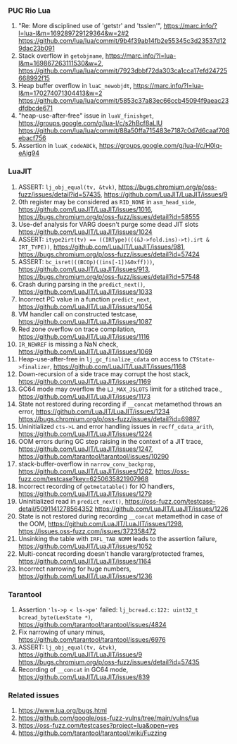 ### PUC Rio Lua

1. "Re: More disciplined use of 'getstr' and 'tsslen'",
   https://marc.info/?l=lua-l&m=169289729129364&w=2#2
   https://github.com/lua/lua/commit/9b4f39ab14fb2e55345c3d23537d129dac23b091
1. Stack overflow in `getobjname`,
   https://marc.info/?l=lua-l&m=169867263111530&w=2,
   https://github.com/lua/lua/commit/7923dbbf72da303ca1cca17efd24725668992f15
1. Heap buffer overflow in `luaC_newobjdt`,
   https://marc.info/?l=lua-l&m=170274071304413&w=2
   https://github.com/lua/lua/commit/5853c37a83ec66ccb45094f9aeac23dfdbcde671
1. "heap-use-after-free" issue in `luaV_finishget`,
   https://groups.google.com/g/lua-l/c/s2hBcf8aLIU
   https://github.com/lua/lua/commit/88a50ffa715483e7187c0d7d6caaf708ebacf756
1. Assertion in `luaK_codeABCk`,
   https://groups.google.com/g/lua-l/c/H0Iq-eAig94

### LuaJIT

1. ASSERT: `lj_obj_equal(tv, &tvk)`,
   https://bugs.chromium.org/p/oss-fuzz/issues/detail?id=57435,
   https://github.com/LuaJIT/LuaJIT/issues/9
1. 0th register may be considered as `RID_NONE` in `asm_head_side`,
   https://github.com/LuaJIT/LuaJIT/issues/1016,
   https://bugs.chromium.org/p/oss-fuzz/issues/detail?id=58555
1. Use-def analysis for VARG doesn't purge some dead JIT slots
   https://github.com/LuaJIT/LuaJIT/issues/1024
1. ASSERT: `itype2irt(tv) == ((IRType)(((&J->fold.ins)->t).irt & IRT_TYPE))`,
   https://github.com/LuaJIT/LuaJIT/issues/981,
   https://bugs.chromium.org/p/oss-fuzz/issues/detail?id=57424
1. ASSERT: `bc_isret(((BCOp)((ins[-1])&0xff)))`,
   https://github.com/LuaJIT/LuaJIT/issues/913,
   https://bugs.chromium.org/p/oss-fuzz/issues/detail?id=57548
1. Crash during parsing in the `predict_next()`,
   https://github.com/LuaJIT/LuaJIT/issues/1033
1. Incorrect PC value in a function `predict_next`,
   https://github.com/LuaJIT/LuaJIT/issues/1054
1. VM handler call on constructed testcase,
   https://github.com/LuaJIT/LuaJIT/issues/1087
1. Red zone overflow on trace compilation,
   https://github.com/LuaJIT/LuaJIT/issues/1116
1. `IR_NEWREF` is missing a NaN check,
   https://github.com/LuaJIT/LuaJIT/issues/1069
1. Heap-use-after-free in `lj_gc_finalize_cdata` on access to `CTState->finalizer`,
   https://github.com/LuaJIT/LuaJIT/issues/1168
1. Down-recursion of a side trace may corrupt the host stack,
   https://github.com/LuaJIT/LuaJIT/issues/1169
1. GC64 mode may overflow the `LJ_MAX_JSLOTS` limit for a stitched trace.,
   https://github.com/LuaJIT/LuaJIT/issues/1173
1. State not restored during recording if `__concat` metamethod throws an error,
   https://github.com/LuaJIT/LuaJIT/issues/1234
   https://bugs.chromium.org/p/oss-fuzz/issues/detail?id=69897
1. Uninitialized `cts->L` and error handling issues in `recff_cdata_arith`,
   https://github.com/LuaJIT/LuaJIT/issues/1224
1. OOM errors during GC step raising in the context of a JIT trace,
   https://github.com/LuaJIT/LuaJIT/issues/1247,
   https://github.com/tarantool/tarantool/issues/10290
1. stack-buffer-overflow in `narrow_conv_backprop`,
   https://github.com/LuaJIT/LuaJIT/issues/1262,
   https://oss-fuzz.com/testcase?key=6250635821907968
1. Incorrect recording of `getmetatable()` for IO handlers,
   https://github.com/LuaJIT/LuaJIT/issues/1279
1. Uninitialized read in `predict_next()`,
   https://oss-fuzz.com/testcase-detail/5091141278564352
   https://github.com/LuaJIT/LuaJIT/issues/1226
1. State is not restored during recording `__concat` metamethod in case of the OOM,
   https://github.com/LuaJIT/LuaJIT/issues/1298,
   https://issues.oss-fuzz.com/issues/372358472
1. Unsinking the table with `IRFL_TAB_NOMM` leads to the assertion failure,
   https://github.com/LuaJIT/LuaJIT/issues/1052
1. Multi-concat recording doesn't handle vararg/protected frames,
   https://github.com/LuaJIT/LuaJIT/issues/1164
1. Incorrect narrowing for huge numbers,
   https://github.com/LuaJIT/LuaJIT/issues/1236

### Tarantool

1. Assertion `'ls->p < ls->pe'` failed: `lj_bcread.c:122: uint32_t bcread_byte(LexState *)`,
   https://github.com/tarantool/tarantool/issues/4824
1. Fix narrowing of unary minus,
   https://github.com/tarantool/tarantool/issues/6976
1. ASSERT: `lj_obj_equal(tv, &tvk)`,
   https://github.com/LuaJIT/LuaJIT/issues/9
   https://bugs.chromium.org/p/oss-fuzz/issues/detail?id=57435
1. Recording of `__concat` in GC64 mode,
   https://github.com/LuaJIT/LuaJIT/issues/839

### Related issues

1. https://www.lua.org/bugs.html
1. https://github.com/google/oss-fuzz-vulns/tree/main/vulns/lua
1. https://oss-fuzz.com/testcases?project=lua&open=yes
1. https://github.com/tarantool/tarantool/wiki/Fuzzing
